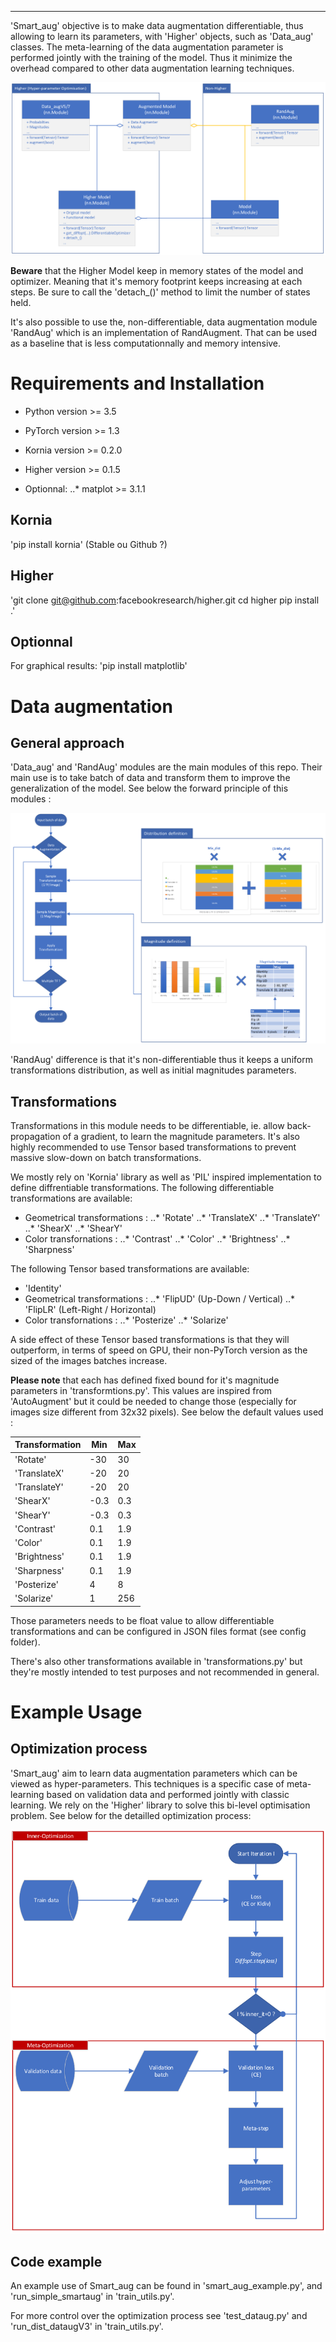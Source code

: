 
----------------
'Smart_aug' objective is to make data augmentation differentiable, thus allowing to learn its parameters, with 'Higher' objects, such as 'Data_aug' classes. The meta-learning of the data augmentation parameter is performed jointly with the training of the model. Thus it minimize the overhead compared to other data augmentation learning techniques.

![UML](docs/smart_aug_uml.png "UML")

**Beware** that the Higher Model keep in memory states of the model and optimizer. Meaning that it's memory footprint keeps increasing at each steps. Be sure to call the 'detach_()' method to limit the number of states held.

It's also possible to use the, non-differentiable, data augmentation module 'RandAug' which is an implementation of RandAugment. That can be used as a baseline that is less computationnally and memory intensive.

# Requirements and Installation

* Python version >= 3.5
* PyTorch version >= 1.3
* Kornia version >= 0.2.0
* Higher version >= 0.1.5

* Optionnal:
..* matplot >= 3.1.1

## Kornia

'pip install kornia' (Stable ou Github ?)

## Higher

'git clone git@github.com:facebookresearch/higher.git
cd higher
pip install .'

## Optionnal

For graphical results:
'pip install matplotlib'

# Data augmentation 
## General approach

'Data_aug' and 'RandAug' modules are the main modules of this repo. Their main use is to take batch of data and transform them to improve the generalization of the model. See below the forward principle of this modules :

![Forward data augmentation](docs/smart_aug_forward.png "Forward data augmentation")

'RandAug' difference is that it's non-differentiable thus it keeps a uniform transformations distribution, as well as initial magnitudes parameters.

## Transformations

Transformations in this module needs to be differentiable, ie. allow back-propagation of a gradient, to learn the magnitude parameters. It's also highly recommended to use Tensor based transformations to prevent massive slow-down on batch transformations.

We mostly rely on 'Kornia' library as well as 'PIL' inspired implementation to define diffrentiable transformations.
The following differentiable transformations are available:
* Geometrical transformations :
..* 'Rotate'
..* 'TranslateX'
..* 'TranslateY'
..* 'ShearX'
..* 'ShearY'
* Color transfornations :
..* 'Contrast'
..* 'Color'
..* 'Brightness'
..* 'Sharpness'

The following Tensor based transformations are available:
* 'Identity'
* Geometrical transformations :
..* 'FlipUD' (Up-Down / Vertical)
..* 'FlipLR' (Left-Right / Horizontal)
* Color transfornations :
..* 'Posterize'
..* 'Solarize'

A side effect of these Tensor based transformations is that they will outperform, in terms of speed on GPU, their non-PyTorch version as the sized of the images batches increase.

**Please note** that each has defined fixed bound for it's magnitude parameters in 'transformtions.py'. This values are inspired from 'AutoAugment' but it could be needed to change those (especially for images size different from 32x32 pixels). See below the default values used :

Transformation | Min | Max
--- | --- | ---
'Rotate' | -30 | 30
'TranslateX' | -20 | 20
'TranslateY' | -20 | 20
'ShearX' | -0.3 | 0.3
'ShearY' | -0.3 | 0.3
'Contrast' | 0.1 | 1.9
'Color' | 0.1 | 1.9
'Brightness' | 0.1 | 1.9
'Sharpness' | 0.1 | 1.9
'Posterize' | 4 | 8
'Solarize' | 1 | 256

Those parameters needs to be float value to allow differentiable transformations and can be configured in JSON files format (see config folder).

There's also other transformations available in 'transformations.py' but they're mostly intended to test purposes and not recommended in general.

# Example Usage
## Optimization process

'Smart_aug' aim to learn data augmentation parameters which can be viewed as hyper-parameters. This techniques is a specific case of meta-learning based on validation data and performed jointly with classic learning. 
We rely on the 'Higher' library to solve this bi-level optimisation problem. See below for the detailled optimization process:

![Optimization process](docs/smart_aug_optim.png "Optimization process")

## Code example

An example use of Smart_aug can be found in 'smart_aug_example.py', and 'run_simple_smartaug' in 'train_utils.py'.

For more control over the optimization process see 'test_dataug.py' and 'run_dist_dataugV3' in 'train_utils.py'.
